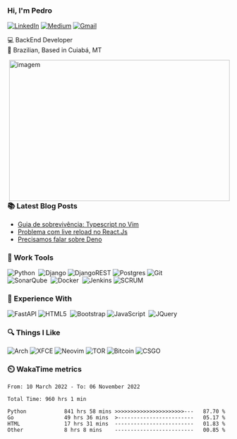 ### Hi, I'm Pedro 

[![LinkedIn](https://img.shields.io/badge/pedrofonsecaa-%230077B5.svg?style=for-the-badge&logo=linkedin&logoColor=white)](https://www.linkedin.com/in/pedrofonsecaa/)
[![Medium](https://img.shields.io/badge/peidrao-12100E?style=for-the-badge&logo=medium&logoColor=white)](https://medium.com/@peidrao)
[![Gmail](https://img.shields.io/badge/contatopedrorn-D14836?style=for-the-badge&logo=gmail&logoColor=white)](mailto:contatopedrorn@gmail.com)

💻 BackEnd Developer <br />
🏡 Brazilian, Based in Cuiabá, MT 


<img align="right" alt="imagem" src="https://github.com/peidrao/peidrao/blob/main/test.png?raw=true" width="500" height="320" />
  
### :books: Latest Blog Posts

- [Guia de sobrevivência: Typescript no Vim](https://medium.com/@peidrao/guia-de-sobreviv%C3%AAncia-typescript-no-vim-81d514b9abaf)
- [Problema com live reload no React.Js](https://medium.com/@peidrao/problema-com-live-reload-no-react-js-aa083c608f2a)
- [Precisamos falar sobre Deno](https://medium.com/@peidrao/precisamos-falar-sobre-deno-e4ff31ba013f)
  
  
### :wrench: Work Tools

![Python](https://img.shields.io/badge/PYTHON-3776AB.svg?&style=flat&logo=python&logoColor=white)&nbsp;
![Django](https://img.shields.io/badge/DJANGO-%23092E20.svg?style=flat&logo=django&logoColor=white)
![DjangoREST](https://img.shields.io/badge/DJANGO-REST-ff1709?style=flat&logo=django&logoColor=white)
![Postgres](https://img.shields.io/badge/POSTGRES-%23316192.svg?&style=flat&logo=postgresql&logoColor=white)
![Git](https://img.shields.io/badge/GIT-%23F05033.svg?&style=flat&logo=git&logoColor=white)&nbsp;\
![SonarQube](https://img.shields.io/badge/SONARQUBE-4E9BCD.svg?&style=flat&logo=sonarqube&logoColor=white)&nbsp;
![Docker](https://img.shields.io/badge/DOCKER-2496ED.svg?&style=flat&logo=docker&logoColor=white)&nbsp;
![Jenkins](https://img.shields.io/badge/JENKIS-%232C5263.svg?style=flat&logo=jenkins&logoColor=white)
![SCRUM](https://img.shields.io/badge/SCRUM-6DB33F.svg?&style=flat&logo=ddd&logoColor=white)&nbsp;

### :rocket: Experience With

![FastAPI](https://img.shields.io/badge/FastAPI-005571?style=flat&logo=fastapi)
![HTML5](https://img.shields.io/badge/HTML5-E34F26.svg?&style=flat&logo=html5&logoColor=white)&nbsp;
![Bootstrap](https://img.shields.io/badge/BOOTSTRAP-%23563D7C.svg?style=flat&logo=bootstrap&logoColor=white)
![JavaScript](https://img.shields.io/badge/JAVASCRIPT-323330.svg?&style=flat&logo=javascript&logoColor=%23F7DF1E)&nbsp;
![JQuery](https://img.shields.io/badge/JQUERY-0769AD.svg?&style=flat&logo=jquery&logoColor=white)&nbsp;

### :mag: Things I Like
![Arch](https://img.shields.io/badge/ARCH%20LINUX-1793D1?logo=arch-linux&logoColor=fff&style=flat)
![XFCE](https://img.shields.io/badge/XFCE-%232284F2.svg?style=flat&logo=xfce&logoColor=white)
![Neovim](https://img.shields.io/badge/NEOVIM-%2357A143.svg?&style=flat&logo=neovim&logoColor=white)
![TOR](https://img.shields.io/badge/TOR-%237E4798.svg?style=flat&logo=tor-project&logoColor=white)
![Bitcoin](https://img.shields.io/badge/BITCOIN-0769AD.svg?&style=flat&logo=bitcoin&logoColor=black)
![CSGO](https://img.shields.io/badge/CSGO-0769AD.svg?&style=flat&logo=counterstrike&logoColor=black)&nbsp;

### :timer_clock: WakaTime metrics 

<!--START_SECTION:waka-->

```text
From: 10 March 2022 - To: 06 November 2022

Total Time: 960 hrs 1 min

Python            841 hrs 58 mins >>>>>>>>>>>>>>>>>>>>>>---   87.70 %
Go                49 hrs 36 mins  >------------------------   05.17 %
HTML              17 hrs 31 mins  -------------------------   01.83 %
Other             8 hrs 8 mins    -------------------------   00.85 %
```

<!--END_SECTION:waka-->
